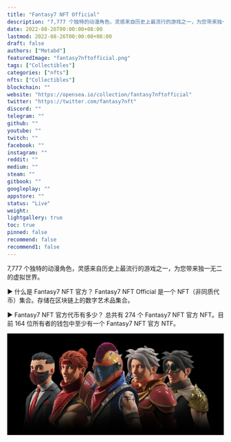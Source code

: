 ```yaml
---
title: "Fantasy7 NFT Official"
description: "7,777 个独特的动漫角色，灵感来自历史上最流行的游戏之一，为您带来独一无二的虚拟世界。"
date: 2022-08-26T00:00:00+08:00
lastmod: 2022-08-26T00:00:00+08:00
draft: false
authors: ["Metabd"]
featuredImage: "fantasy7nftofficial.png"
tags: ["Collectibles"]
categories: ["nfts"]
nfts: ["Collectibles"]
blockchain: ""
website: "https://opensea.io/collection/fantasy7nftofficial"
twitter: "https://twitter.com/fantasy7nft"
discord: ""
telegram: ""
github: ""
youtube: ""
twitch: ""
facebook: ""
instagram: ""
reddit: ""
medium: ""
steam: ""
gitbook: ""
googleplay: ""
appstore: ""
status: "Live"
weight: 
lightgallery: true
toc: true
pinned: false
recommend: false
recommend1: false
---
```

7,777 个独特的动漫角色，灵感来自历史上最流行的游戏之一，为您带来独一无二的虚拟世界。

▶ 什么是 Fantasy7 NFT 官方？
Fantasy7 NFT Official 是一个 NFT（非同质代币）集合。存储在区块链上的数字艺术品集合。

▶ Fantasy7 NFT 官方代币有多少？
总共有 274 个 Fantasy7 NFT 官方 NFT。目前 164 位所有者的钱包中至少有一个 Fantasy7 NFT 官方 NTF。

![nft](5143213213213.jpg)
